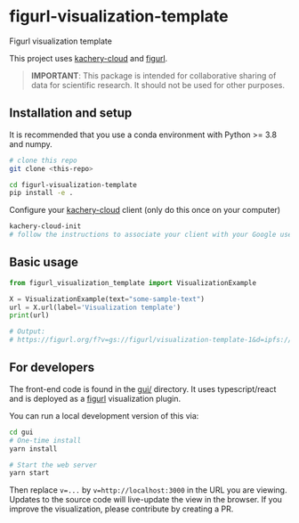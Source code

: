 # figurl-visualization-template

Figurl visualization template

This project uses [kachery-cloud](https://github.com/scratchrealm/kachery-cloud) and [figurl](https://github.com/scratchrealm/figurl2).

> **IMPORTANT**: This package is intended for collaborative sharing of data for scientific research. It should not be used for other purposes.

## Installation and setup

It is recommended that you use a conda environment with Python >= 3.8 and numpy.

```bash
# clone this repo
git clone <this-repo>

cd figurl-visualization-template
pip install -e .
```

Configure your [kachery-cloud](https://github.com/scratchrealm/kachery-cloud) client (only do this once on your computer)

```bash
kachery-cloud-init
# follow the instructions to associate your client with your Google user name on kachery-cloud
```

## Basic usage

```python
from figurl_visualization_template import VisualizationExample

X = VisualizationExample(text="some-sample-text")
url = X.url(label='Visualization template')
print(url)

# Output:
# https://figurl.org/f?v=gs://figurl/visualization-template-1&d=ipfs://bafkreigjjuhffdlw6jpacv4qa2uf5fjlionmpcfx5aagxuijfj4obgjizu&label=Visualization%20template
```

## For developers

The front-end code is found in the [gui/](gui/) directory. It uses typescript/react and is deployed as a [figurl](https://github.com/scratchrealm/figurl2) visualization plugin.

You can run a local development version of this via:

```bash
cd gui
# One-time install
yarn install 

# Start the web server
yarn start
```

Then replace `v=...` by `v=http://localhost:3000` in the URL you are viewing. Updates to the source code will live-update the view in the browser. If you improve the visualization, please contribute by creating a PR.
